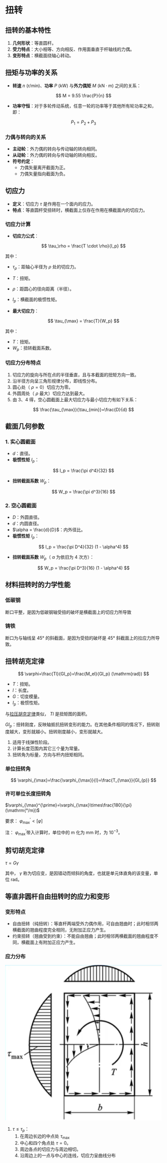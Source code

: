 # 扭转

## 扭转的基本特性

1. **几何形状**：等直圆杆。
2. **受力特点**：大小相等、方向相反、作用面垂直于杆轴线的力偶。
3. **变形特点**：横截面绕轴心转动。

## 扭矩与功率的关系

- **转速** $n$ ($\mathrm{r/min}$)、**功率** $P$ ($\mathrm{kW}$) 与**外力偶矩** $M$ ($\mathrm{kN}\cdot\mathrm{m}$) 之间的关系：

$$
M = 9.55 \frac{P}{n}
$$

- **功率守恒**：对于多轮传动系统，任意一轮的功率等于其他所有轮功率之和，即：

$$
P_1 = P_2 + P_3
$$

### 力偶与转向的关系

- **主动轮**：外力偶的转向与传动轴的转向相同。
- **从动轮**：外力偶的转向与传动轴的转向相反。
- **符号约定**：
  - 力偶矢量离开截面为正。
  - 力偶矢量指向截面为负。

## 切应力

- **定义**：切应力 $\tau$ 是作用在一个面内的应力。
- **特点**：等直圆杆受扭转时，横截面上仅存在作用在横截面内的切应力。

### 切应力计算

- **切应力公式**：

$$
\tau_\rho = \frac{T \cdot \rho}{I_p}
$$

其中：

- $\tau_\rho$：距轴心半径为 $\rho$ 处的切应力。
- $T$：扭矩。
- $\rho$：距圆心的径向距离（半径）。
- $I_p$：横截面的极惯性矩。

- **最大切应力**：

$$
\tau_{\max} = \frac{T}{W_p}
$$

其中：

- $T$：扭矩。
- $W_p$：扭转截面系数。

### 切应力分布特点

1. 切应力的旋向与所在点的半径垂直，且与本截面的扭矩方向一致。
2. 沿半径方向呈三角形规律分布，即线性分布。
3. 圆心处（ $\rho = 0$）切应力为零。
4. 外圆周处（ $\rho$ 最大）切应力达到最大。
5. 由 3、4 得，空心圆截面上最大切应力与最小切应力有如下关系：

$$
\frac{\tau_{\max}}{\tau_{min}}=\frac{D}{d}
$$

## 截面几何参数

### 1. 实心圆截面

- $d$：直径。
- **极惯性矩** $I_p$：

$$
I_p = \frac{\pi d^4}{32}
$$

- **扭转截面系数** $W_p$：

$$
W_p = \frac{\pi d^3}{16}
$$

### 2. 空心圆截面

- $D$：外圆直径。
- $d$：内圆直径。
- $\alpha = \frac{d}{D}$：内外径比。
- **极惯性矩** $I_p$：

$$
I_p = \frac{\pi D^4}{32} (1 - \alpha^4)
$$

- **扭转截面系数** $W_p$（ $\alpha$ 为依旧为 4 次方）：

$$
W_p = \frac{\pi D^3}{16} (1 - \alpha^4)
$$

## 材料扭转时的力学性能

### 低碳钢

断口平整，是因为低碳钢轴受扭的破坏是横截面上的切应力所导致

### 铸铁

断口为与轴线呈 45° 的斜截面，是因为受扭的破坏是 45° 斜截面上的拉应力所导致。

## 扭转胡克定律

$$
\varphi=\frac{Tl}{GI_p}=\frac{M_el}{GI_p} (\mathrm{rad})
$$

- $T$：扭矩。
- $l$：长度。
- $G$：切变模量。
- $I_p$：极惯性矩。

与[拉压胡克定律](./形变.md#形变计算)类似， $Tl$ 是扭矩图的面积。

$GI_p$：扭转刚度，反映轴抵抗扭转变形的能力。在其他条件相同的情况下，扭转刚度越大，变形就越小。扭转刚度越小，变形就越大。

1. 适用于线弹性阶段。
2. 计算长度范围内其它三个量为常量。
3. 扭转角为标量，方向与杆内扭矩相同。

### 单位扭转角

$$
\varphi_{\max}=\frac{\varphi_{\max}}{l}=\frac{T_{\max}}{GI_{p}}
$$

### 许可单位长度扭转角

$\varphi_{\max}^{\prime}=\varphi_{\max}\times\frac{180}{\pi} (\mathrm{°/m})$

要求： $\varphi_{\max}^{\prime} < \left [ \varphi \right ]$

注： $\varphi_{\max}^{\prime}$带入计算时，单位中的 $\mathrm{m}$ 化为 $\mathrm{mm}$ 时，为 $10^{-3}$。

## 剪切胡克定律

$\tau=G\gamma$

其中， $\gamma$ 称为切应变，是因错动而倾斜的角度，也就是单元体直角的该变量，单位 $\mathrm{rad}$。

## 等直非圆杆自由扭转时的应力和变形

### 变形特点

- 自由扭转（纯扭转）：等直杆两端受外力偶作用，可自由翘曲时；此时相邻两横截面的翘曲程度完全相同，无附加正应力产生。
- 约束扭转（翘曲受到约束）：不能自由翘曲；此时相邻两横截面的翘曲程度不同，横截面上有附加正应力产生。

### 应力分布

![应力分布](images/等直非圆杆应力曲线.png)

1. $\tau \le \tau_p$：
   1. 在周边长边的中点处 $\tau_{\max}$
   2. 中心和四个角点处 $\tau=0$。
   3. 周边各点的切应力与周边相切。
   4. 沿周边上的一点与中心的连线，切应力呈曲线分布
